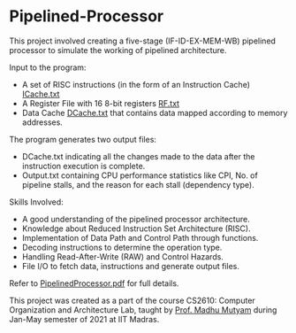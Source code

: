 # Pipelined-Processor

This project involved creating a five-stage (IF-ID-EX-MEM-WB) pipelined processor to simulate the working of pipelined architecture.

Input to the program:
- A set of RISC instructions (in the form of an Instruction Cache) [ICache.txt](https://github.com/akshithsriram/Pipelined-Processor/blob/main/ICache.txt)
- A Register File with 16 8-bit registers [RF.txt](https://github.com/akshithsriram/Pipelined-Processor/blob/main/RF.txt)
- Data Cache [DCache.txt](https://github.com/akshithsriram/Pipelined-Processor/blob/main/DCache.txt) that contains data mapped according to memory addresses.

The program generates two output files:
- DCache.txt indicating all the changes made to the data after the instruction execution is complete.
- Output.txt containing CPU performance statistics like CPI, No. of pipeline stalls, and the reason for each stall (dependency type).

Skills Involved:
- A good understanding of the pipelined processor architecture.
- Knowledge about Reduced Instruction Set Architecture (RISC).
- Implementation of Data Path and Control Path through functions.
- Decoding instructions to determine the operation type.
- Handling Read-After-Write (RAW) and Control Hazards.
- File I/O to fetch data, instructions and generate output files.

Refer to [PipelinedProcessor.pdf](https://github.com/akshithsriram/Pipelined-Processor/blob/main/PipelinedProcessor.pdf) for full details.

This project was created as a part of the course CS2610: Computer Organization and Architecture Lab, taught by [Prof. Madhu Mutyam](http://www.cse.iitm.ac.in/~madhu/) during Jan-May semester of 2021 at IIT Madras.
